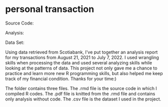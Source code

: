 # personal transaction
Source Code: 

Analysis:

Data Set:

Using data retrieved from Scotiabank, I've put together an analysis report for my transactions from August 21, 2021 to July 7, 2022. I used wrangling skills when processing the data and used several analyzing skills while looking at the patterns of data. This project not only gave me a chance to practice and learn more new R programming skills, but also helped me keep track of my financial condition. Thanks for your time:)

The folder contains three files. The .rmd file is the source code in which I compiled R codes. The .pdf file is knitted from the .rmd file and contains only analysis without code. The .csv file is the dataset I used in the project.
